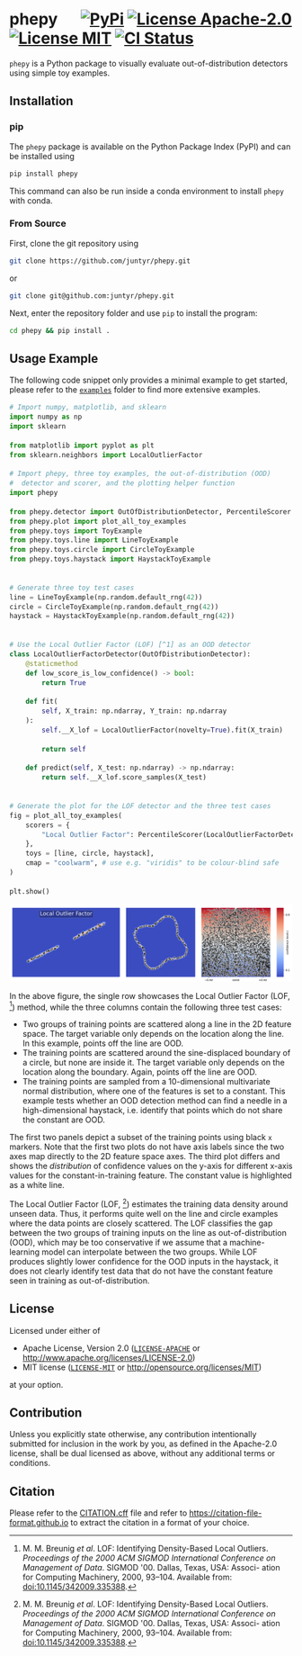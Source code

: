 # phepy &emsp; [![PyPi]][pypi-url] [![License Apache-2.0]][apache-2.0] [![License MIT]][mit] [![CI Status]][ci-status]

[PyPI]: https://img.shields.io/pypi/v/phepy
[pypi-url]: https://pypi.org/project/phepy

[License Apache-2.0]: https://img.shields.io/badge/License-Apache_2.0-yellowgreen.svg
[apache-2.0]: https://opensource.org/licenses/Apache-2.0

[License MIT]: https://img.shields.io/badge/License-MIT-yellow.svg
[mit]: https://opensource.org/licenses/MIT

[CI Status]: https://img.shields.io/github/actions/workflow/status/juntyr/phepy/ci.yml?branch=main&label=CI
[ci-status]: https://github.com/juntyr/phepy/actions/workflows/ci.yml?query=branch%3Amain

`phepy` is a Python package to visually evaluate out-of-distribution detectors using simple toy examples.

## Installation

### pip

The `phepy` package is available on the Python Package Index (PyPI) and can be installed using
```bash
pip install phepy
```
This command can also be run inside a conda environment to install `phepy` with conda.

### From Source

First, clone the git repository using
```bash
git clone https://github.com/juntyr/phepy.git
```
or
```bash
git clone git@github.com:juntyr/phepy.git
```

Next, enter the repository folder and use `pip` to install the program:
```bash
cd phepy && pip install .
```

## Usage Example

The following code snippet only provides a minimal example to get started, please refer to the [`examples`](https://github.com/juntyr/phepy/tree/main/examples) folder to find more extensive examples.

```python
# Import numpy, matplotlib, and sklearn
import numpy as np
import sklearn

from matplotlib import pyplot as plt
from sklearn.neighbors import LocalOutlierFactor

# Import phepy, three toy examples, the out-of-distribution (OOD)
#  detector and scorer, and the plotting helper function
import phepy

from phepy.detector import OutOfDistributionDetector, PercentileScorer
from phepy.plot import plot_all_toy_examples
from phepy.toys import ToyExample
from phepy.toys.line import LineToyExample
from phepy.toys.circle import CircleToyExample
from phepy.toys.haystack import HaystackToyExample


# Generate three toy test cases
line = LineToyExample(np.random.default_rng(42))
circle = CircleToyExample(np.random.default_rng(42))
haystack = HaystackToyExample(np.random.default_rng(42))


# Use the Local Outlier Factor (LOF) [^1] as an OOD detector
class LocalOutlierFactorDetector(OutOfDistributionDetector):
    @staticmethod
    def low_score_is_low_confidence() -> bool:
        return True

    def fit(
        self, X_train: np.ndarray, Y_train: np.ndarray
    ):
        self.__X_lof = LocalOutlierFactor(novelty=True).fit(X_train)
        
        return self

    def predict(self, X_test: np.ndarray) -> np.ndarray:
        return self.__X_lof.score_samples(X_test)


# Generate the plot for the LOF detector and the three test cases
fig = plot_all_toy_examples(
    scorers = {
        "Local Outlier Factor": PercentileScorer(LocalOutlierFactorDetector()),
    },
    toys = [line, circle, haystack],
    cmap = "coolwarm", # use e.g. "viridis" to be colour-blind safe
)

plt.show()
```

![By-example evaluation of Local Outlier Factor as a distance-based OOD detection method](https://raw.githubusercontent.com/juntyr/phepy/main/examples/minimal.png)

In the above figure, the single row showcases the Local Outlier Factor (LOF, [^1]) method, while the three columns contain the following three test cases:

* Two groups of training points are scattered along a line in the 2D feature space. The target variable only depends on the location along the line. In this example, points off the line are OOD.
* The training points are scattered around the sine-displaced boundary of a circle, but none are inside it. The target variable only depends on the location along the boundary. Again, points off the line are OOD.
* The training points are sampled from a 10-dimensional multivariate normal distribution, where one of the features is set to a constant. This example tests whether an OOD detection method can find a needle in a high-dimensional haystack, i.e. identify that points which do not share the constant are OOD.

The first two panels depict a subset of the training points using black `x` markers. Note that the first two plots do not have axis labels since the two axes map directly to the 2D feature space axes. The third plot differs and shows the *distribution* of confidence values on the y-axis for different x-axis values for the constant-in-training feature. The constant value is highlighted as a white line.

The Local Outlier Factor (LOF, [^1]) estimates the training data density around unseen data. Thus, it performs quite well on the line and circle examples where the data points are closely scattered. The LOF classifies the gap between the two groups of training inputs on the line as out-of-distribution (OOD), which may be too conservative if we assume that a machine-learning model can interpolate between the two groups. While LOF produces slightly lower confidence for the OOD inputs in the haystack, it does not clearly identify test data that do not have the constant feature seen in training as out-of-distribution.

## License

Licensed under either of

* Apache License, Version 2.0 ([`LICENSE-APACHE`](https://github.com/juntyr/phepy/blob/main/LICENSE-APACHE) or http://www.apache.org/licenses/LICENSE-2.0)
* MIT license ([`LICENSE-MIT`](https://github.com/juntyr/phepy/blob/main/LICENSE-MIT) or http://opensource.org/licenses/MIT)

at your option.

## Contribution

Unless you explicitly state otherwise, any contribution intentionally submitted for inclusion in the work by you, as defined in the Apache-2.0 license, shall be dual licensed as above, without any additional terms or conditions.

## Citation

Please refer to the [CITATION.cff](https://github.com/juntyr/phepy/blob/main/CITATION.cff) file and refer to https://citation-file-format.github.io to extract the citation in a format of your choice.

[^1]: M. M. Breunig *et al*. LOF: Identifying Density-Based Local Outliers. *Proceedings of the 2000 ACM SIGMOD International Conference on Management of Data*. SIGMOD '00. Dallas, Texas, USA: Associ- ation for Computing Machinery, 2000, 93–104. Available from: [doi:10.1145/342009.335388](https://doi.org/10.1145/342009.335388).
